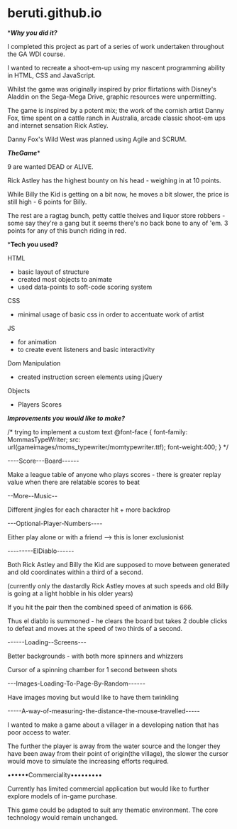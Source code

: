 # beruti.github.io

******Why you did it?*****

I completed this project as part of a series of work undertaken throughout the GA WDI course.

I wanted to recreate a shoot-em-up using my nascent programming ability in HTML, CSS and JavaScript.

Whilst the game was originally inspired by prior flirtations with Disney's Aladdin on the Sega-Mega Drive, graphic resources were unpermitting.

The game is inspired by a potent mix; the work of the cornish artist Danny Fox, time spent on a cattle ranch in Australia, arcade classic shoot-em ups and internet sensation Rick Astley. 

Danny Fox's Wild West was planned using Agile and SCRUM.

*********The**Game********

9 are wanted DEAD or ALIVE.

Rick Astley has the highest bounty on his head - weighing in at 10 points. 

While Billy the Kid is getting on a bit now, he moves a bit slower, the price is still high - 6 points for Billy. 

The rest are a ragtag bunch, petty cattle theives and liquor store robbers - some say they're a gang but it seems there's no back bone to any of 'em. 3 points for any of this bunch riding in red.

*******Tech you used?******

HTML
- basic layout of structure
- created most objects to animate
- used data-points to soft-code scoring system

CSS
- minimal usage of basic css in order to accentuate work of artist

JS
- for animation
- to create event listeners and basic interactivity


Dom Manipulation
- created instruction screen elements using jQuery

Objects 
- Players Scores


*****Improvements you would like to make?*****

/* trying to implement a custom text
@font-face {
    font-family: MommasTypeWriter;
    src: url(gameimages/moms_typewriter/momtypewriter.ttf);
    font-weight:400;
}
*/

----Score---Board------

Make a league table of anyone who plays scores - there is greater replay value when there are relatable scores to beat

--More--Music--

Different jingles for each character hit + more backdrop

---Optional-Player-Numbers----

Either play alone or with a friend 
--> this is loner exclusionist


---------ElDiablo------

Both Rick Astley and Billy the Kid are supposed to move between generated and old coordinates within a third of a second.

(currently only the dastardly Rick Astley moves at such speeds and old Billy is going at a light hobble in his older years)

If you hit the pair then the combined speed of animation is 666.

Thus el diablo is summoned - he clears the board but takes 2 double clicks to defeat and moves at the speed of two thirds of a second. 

------Loading--Screens---

Better backgrounds - with both more spinners and whizzers

Cursor of a spinning chamber for 1 second between shots

---Images-Loading-To-Page-By-Random------

Have images moving but would like to have them twinkling

-----A-way-of-measuring-the-distance-the-mouse-travelled-----

I wanted to make a game about a villager in a developing nation that has poor access to water.

The further the player is away from the water source and the longer they have been away from their point of origin(the village), the slower the cursor would move to simulate the increasing efforts required. 

••••••Commerciality•••••••••

Currently has limited commercial application but would like to further explore models of in-game purchase.

This game could be adapted to suit any thematic environment. The core technology would remain unchanged.


